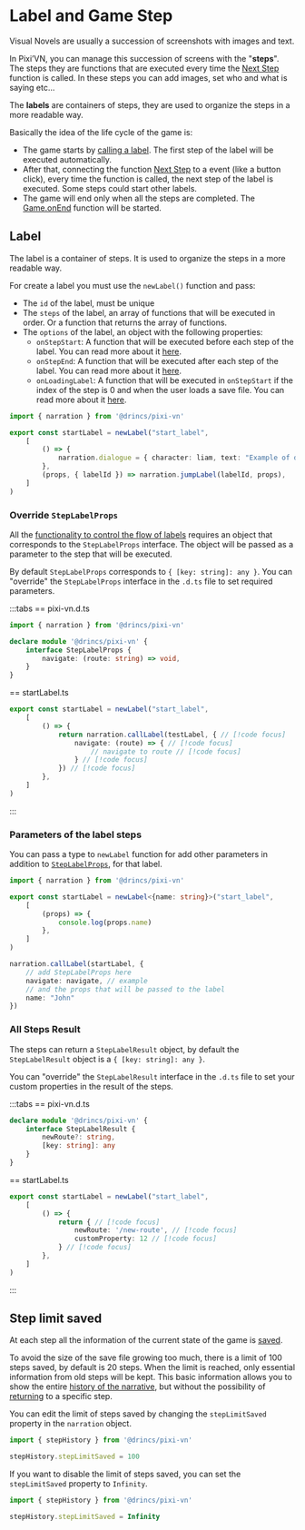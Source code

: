 # Label and Game Step

Visual Novels are usually a succession of screenshots with images and text.

In Pixi’VN, you can manage this succession of screens with the "**steps**". The steps they are functions that are executed every time the [Next Step](/start/labels.md#next-step) function is called. In these steps you can add images, set who and what is saying etc...

The **labels** are containers of steps, they are used to organize the steps in a more readable way.

Basically the idea of the life cycle of the game is:

* The game starts by [calling a label](/start/labels.md#call-a-label). The first step of the label will be executed automatically.
* After that, connecting the function [Next Step](/start/labels.md#next-step) to a event (like a button click), every time the function is called, the next step of the label is executed.
Some steps could start other labels.
* The game will end only when all the steps are completed. The [Game.onEnd](/start/other-narrative-features.md#how-manage-the-end-of-the-game) function will be started.

## Label

The label is a container of steps. It is used to organize the steps in a more readable way.

For create a label you must use the `newLabel()` function and pass:

* The `id` of the label, must be unique
* The `steps` of the label, an array of functions that will be executed in order. Or a function that returns the array of functions.
* The `options` of the label, an object with the following properties:
  * `onStepStart`: A function that will be executed before each step of the label. You can read more about it [here](/start/labels-advanced.md#onstepstart).
  * `onStepEnd`: A function that will be executed after each step of the label. You can read more about it [here](/start/labels-advanced.md#onstepend).
  * `onLoadingLabel`: A function that will be executed in `onStepStart` if the index of the step is 0 and when the user loads a save file. You can read more about it [here](/start/labels-advanced.md#onloadinglabel).

```typescript
import { narration } from '@drincs/pixi-vn'

export const startLabel = newLabel("start_label",
    [
        () => {
            narration.dialogue = { character: liam, text: "Example of dialogue" }
        },
        (props, { labelId }) => narration.jumpLabel(labelId, props),
    ]
)
```

### Override `StepLabelProps`

All the [functionality to control the flow of labels](/start/labels-flow.md) requires an object that corresponds to the `StepLabelProps` interface. The object will be passed as a parameter to the step that will be executed.

By default `StepLabelProps` corresponds to `{ [key: string]: any }`. You can "override" the `StepLabelProps` interface in the `.d.ts` file to set required parameters.

:::tabs
== pixi-vn.d.ts

```typescript
import { narration } from '@drincs/pixi-vn'

declare module '@drincs/pixi-vn' {
    interface StepLabelProps {
        navigate: (route: string) => void,
    }
}
```

== startLabel.ts

```typescript
export const startLabel = newLabel("start_label",
    [
        () => {
            return narration.callLabel(testLabel, { // [!code focus]
                navigate: (route) => { // [!code focus]
                    // navigate to route // [!code focus]
                } // [!code focus]
            }) // [!code focus]
        },
    ]
)
```

:::

### Parameters of the label steps

You can pass a type to `newLabel` function for add other parameters in addition to [`StepLabelProps`](#override-steplabelprops), for that label.

```typescript
import { narration } from '@drincs/pixi-vn'

export const startLabel = newLabel<{name: string}>("start_label",
    [
        (props) => {
            console.log(props.name)
        },
    ]
)

narration.callLabel(startLabel, {
    // add StepLabelProps here
    navigate: navigate, // example
    // and the props that will be passed to the label
    name: "John"
})
```

### All Steps Result

The steps can return a `StepLabelResult` object, by default the `StepLabelResult` object is a `{ [key: string]: any }`.

You can "override" the `StepLabelResult` interface in the `.d.ts` file to set your custom properties in the result of the steps.

:::tabs
== pixi-vn.d.ts

```typescript
declare module '@drincs/pixi-vn' {
    interface StepLabelResult {
        newRoute?: string,
        [key: string]: any
    }
}
```

== startLabel.ts

```typescript
export const startLabel = newLabel("start_label",
    [
        () => {
            return { // [!code focus]
                newRoute: '/new-route', // [!code focus]
                customProperty: 12 // [!code focus]
            } // [!code focus]
        },
    ]
)
```

:::

## Step limit saved

At each step all the information of the current state of the game is [saved](/start/save.md).

To avoid the size of the save file growing too much, there is a limit of 100 steps saved, by default is 20 steps. When the limit is reached, only essential information from old steps will be kept.
This basic information allows you to show the entire [history of the narrative](/start/history.md), but without the possibility of [returning](/start/labels-flow.md#go-back) to a specific step.

You can edit the limit of steps saved by changing the `stepLimitSaved` property in the `narration` object.

```typescript
import { stepHistory } from '@drincs/pixi-vn'

stepHistory.stepLimitSaved = 100
```

If you want to disable the limit of steps saved, you can set the `stepLimitSaved` property to `Infinity`.

```typescript
import { stepHistory } from '@drincs/pixi-vn'

stepHistory.stepLimitSaved = Infinity
```
